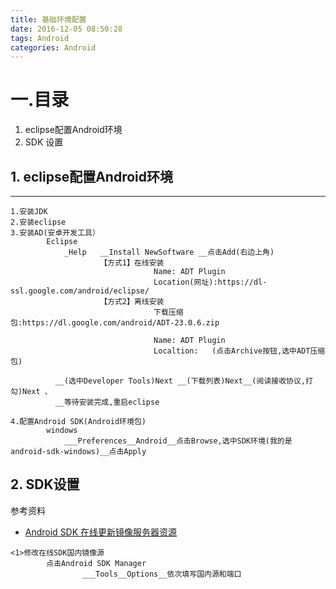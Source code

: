```yaml
---
title: 基础环境配置
date: 2016-12-05 08:50:28
tags: Android
categories: Android
---
```


# 一.目录
1. eclipse配置Android环境
2. SDK 设置




## 1. eclipse配置Android环境
--------------------------
```
1.安装JDK
2.安装eclipse
3.安装AD(安卓开发工具）
        Eclipse
            _Help   __Install NewSoftware __点击Add(右边上角) 
                    【方式1】在线安装
                                Name: ADT Plugin
                                Location(网址):https://dl-ssl.google.com/android/eclipse/
                    【方式2】离线安装
                                下载压缩包:https://dl.google.com/android/ADT-23.0.6.zip

                                Name: ADT Plugin
                                Localtion:   (点击Archive按钮,选中ADT压缩包)

          __(选中Developer Tools)Next __(下载列表)Next__(阅读接收协议,打勾)Next 、
          __等待安装完成,重启eclipse

4.配置Android SDK(Android环境包)
        windows
            ___Preferences__Android__点击Browse,选中SDK环境(我的是android-sdk-windows)__点击Apply
```


## 2. SDK设置

参考资料
+ [Android SDK 在线更新镜像服务器资源 ](http://ask.android-studio.org/?/article/34)

```
<1>修改在线SDK国内镜像源
        点击Android SDK Manager
                ___Tools__Options__依次填写国内源和端口
```
